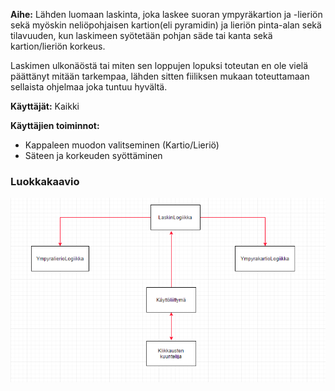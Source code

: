 **Aihe:** Lähden luomaan laskinta, joka laskee suoran ympyräkartion ja -lieriön sekä myöskin neliöpohjaisen kartion(eli pyramidin) ja lieriön pinta-alan sekä tilavuuden, kun laskimeen syötetään pohjan säde tai kanta sekä kartion/lieriön korkeus. 

Laskimen ulkonäöstä tai miten sen loppujen lopuksi toteutan en ole vielä päättänyt mitään tarkempaa, lähden sitten fiiliksen mukaan toteuttamaan sellaista ohjelmaa joka tuntuu hyvältä.

**Käyttäjät:** Kaikki 

**Käyttäjien toiminnot:**
- Kappaleen muodon valitseminen (Kartio/Lieriö)
- Säteen ja korkeuden syöttäminen


### Luokkakaavio

![Luokkakaavio](luokkakaavio.png)

